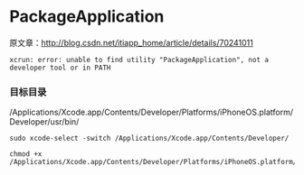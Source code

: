 # PackageApplication

原文章：http://blog.csdn.net/itiapp_home/article/details/70241011

```
xcrun: error: unable to find utility "PackageApplication", not a developer tool or in PATH
```

### 目标目录	

/Applications/Xcode.app/Contents/Developer/Platforms/iPhoneOS.platform/Developer/usr/bin/

```
sudo xcode-select -switch /Applications/Xcode.app/Contents/Developer/
```

```
chmod +x /Applications/Xcode.app/Contents/Developer/Platforms/iPhoneOS.platform/Developer/usr/bin/PackageApplication
```